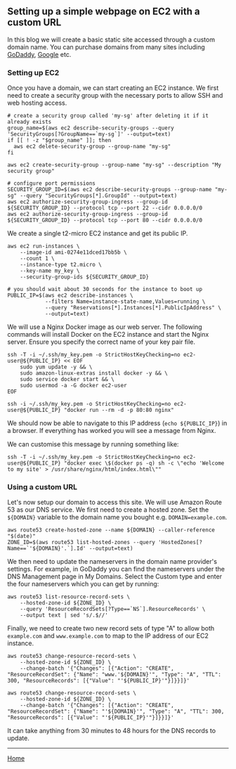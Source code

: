 ## Setting up a simple webpage on EC2 with a custom URL

In this blog we will create a basic static site accessed through a custom domain name.  You can purchase domains from many sites including [GoDaddy](http://godaddy.com/), [Google](https://domains.google/) etc.

### Setting up EC2

Once you have a domain, we can start creating an EC2 instance.  We first need to create a security group with the necessary ports to allow SSH and web hosting access.

```shell script
# create a security group called 'my-sg' after deleting it if it already exists
group_name=$(aws ec2 describe-security-groups --query 'SecurityGroups[?GroupName==`my-sg`]' --output=text)
if [[ ! -z "$group_name" ]]; then
  aws ec2 delete-security-group --group-name "my-sg"
fi

aws ec2 create-security-group --group-name "my-sg" --description "My security group"

# configure port permissions
SECURITY_GROUP_ID=$(aws ec2 describe-security-groups --group-name "my-sg" --query "SecurityGroups[*].GroupId" --output=text)
aws ec2 authorize-security-group-ingress --group-id ${SECURITY_GROUP_ID} --protocol tcp --port 22 --cidr 0.0.0.0/0
aws ec2 authorize-security-group-ingress --group-id ${SECURITY_GROUP_ID} --protocol tcp --port 80 --cidr 0.0.0.0/0
```

We create a single t2-micro EC2 instance and get its public IP.

```shell script
aws ec2 run-instances \
    --image-id ami-0274e11dced17bb5b \
    --count 1 \
    --instance-type t2.micro \
    --key-name my_key \
    --security-group-ids ${SECURITY_GROUP_ID}

# you should wait about 30 seconds for the instance to boot up
PUBLIC_IP=$(aws ec2 describe-instances \
            --filters Name=instance-state-name,Values=running \
            --query "Reservations[*].Instances[*].PublicIpAddress" \
            --output=text)
```

We will use a Nginx Docker image as our web server.  The following commands will install Docker on the EC2 instance and start the Nginx server.  Ensure you specify the correct name of your key pair file. 

```shell script
ssh -T -i ~/.ssh/my_key.pem -o StrictHostKeyChecking=no ec2-user@${PUBLIC_IP} << EOF
    sudo yum update -y && \
    sudo amazon-linux-extras install docker -y && \
    sudo service docker start && \
    sudo usermod -a -G docker ec2-user
EOF

ssh -i ~/.ssh/my_key.pem -o StrictHostKeyChecking=no ec2-user@${PUBLIC_IP} "docker run --rm -d -p 80:80 nginx"
```

We should now be able to navigate to this IP address (`echo ${PUBLIC_IP}`) in a browser.  If everything has worked you will see a message from Nginx.

We can customise this message by running something like:
```shell script
ssh -T -i ~/.ssh/my_key.pem -o StrictHostKeyChecking=no ec2-user@${PUBLIC_IP} "docker exec \$(docker ps -q) sh -c \"echo 'Welcome to my site' > /usr/share/nginx/html/index.html\""
```

### Using a custom URL

Let's now setup our domain to access this site.  We will use Amazon Route 53 as our DNS service.  We first need to create a hosted zone.  Set the `${DOMAIN}` variable to the domain name you bought e.g. `DOMAIN=example.com`.

```shell script
aws route53 create-hosted-zone --name ${DOMAIN} --caller-reference "$(date)"
ZONE_ID=$(aws route53 list-hosted-zones --query 'HostedZones[?Name==`'${DOMAIN}'.`].Id' --output=text)
```

We then need to update the nameservers in the domain name provider's settings.  For example, in GoDaddy you can find the nameservers under the DNS Management page in My Domains.  Select the Custom type and enter the four nameservers which you can get by running:
```shell script
aws route53 list-resource-record-sets \
    --hosted-zone-id ${ZONE_ID} \
    --query 'ResourceRecordSets[?Type==`NS`].ResourceRecords' \
    --output text | sed 's/.$//'
```

Finally, we need to create two new record sets of type "A" to allow both `example.com` and `www.example.com` to map to the IP address of our EC2 instance.

```shell script
aws route53 change-resource-record-sets \
    --hosted-zone-id ${ZONE_ID} \
    --change-batch '{"Changes": [{"Action": "CREATE", "ResourceRecordSet": {"Name": "www.'${DOMAIN}'", "Type": "A", "TTL": 300, "ResourceRecords": [{"Value": "'${PUBLIC_IP}'"}]}}]}'

aws route53 change-resource-record-sets \
    --hosted-zone-id ${ZONE_ID} \
    --change-batch '{"Changes": [{"Action": "CREATE", "ResourceRecordSet": {"Name": "'${DOMAIN}'", "Type": "A", "TTL": 300, "ResourceRecords": [{"Value": "'${PUBLIC_IP}'"}]}}]}'
```

It can take anything from 30 minutes to 48 hours for the DNS records to update.

---
[Home](../index.md)
